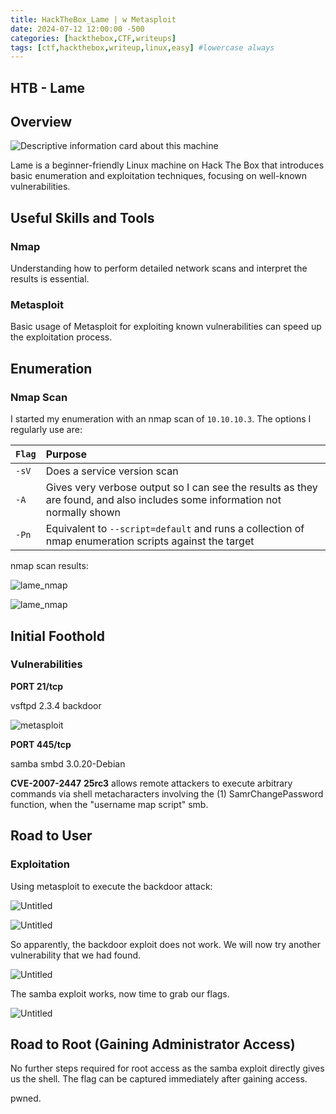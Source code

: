 ```yaml
---
title: HackTheBox_Lame | w Metasploit
date: 2024-07-12 12:00:00 -500
categories: [hackthebox,CTF,writeups]
tags: [ctf,hackthebox,writeup,linux,easy] #lowercase always
---
```


## HTB - Lame

## Overview

![Descriptive information card about this machine](/assets/img/lame/Lame.png)

Lame is a beginner-friendly Linux machine on Hack The Box that introduces basic enumeration and exploitation techniques, focusing on well-known vulnerabilities.

## Useful Skills and Tools

### Nmap

Understanding how to perform detailed network scans and interpret the results is essential.

### Metasploit

Basic usage of Metasploit for exploiting known vulnerabilities can speed up the exploitation process.

## Enumeration

### Nmap Scan

I started my enumeration with an nmap scan of `10.10.10.3`. The options I regularly use are:

| `Flag` | Purpose |
| :--- | :--- |
| `-sV` | Does a service version scan |
| `-A` | Gives very verbose output so I can see the results as they are found, and also includes some information not normally shown |
| `-Pn` | Equivalent to `--script=default` and runs a collection of nmap enumeration scripts against the target |


nmap scan results:

![lame_nmap](/assets/img/lame/1.png)

![lame_nmap](/assets/img/lame/2.png)

## Initial Foothold

### Vulnerabilities

**PORT 21/tcp**

vsftpd 2.3.4 backdoor

![metasploit](/assets/img/lame/3.png)

**PORT 445/tcp**

samba smbd 3.0.20-Debian

**CVE-2007-2447** **25rc3** allows remote attackers to execute arbitrary commands via shell metacharacters involving the (1) SamrChangePassword function, when the "username map script" smb.

## Road to User

### Exploitation

Using metasploit to execute the backdoor attack:

![Untitled](/assets/img/lame/4.png)

![Untitled](/assets/img/lame/5.png)

So apparently, the backdoor exploit does not work. We will now try another vulnerability that we had found.

![Untitled](/assets/img/lame/6.png)

The samba exploit works, now time to grab our flags.

![Untitled](/assets/img/lame/7.png)

## Road to Root \(Gaining Administrator Access\)

No further steps required for root access as the samba exploit directly gives us the shell. The flag can be captured immediately after gaining access.

pwned.


